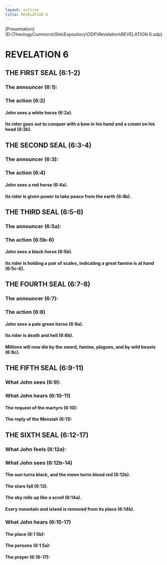 ```yaml
---
layout: outline
title: REVELATION 6
---
```

[Presentation](D:\TheologyCommons\Site\Expository\ODP\Revelation\REVELATION 6.odp)
# REVELATION 6
## THE FIRST SEAL (6:1-2) 
###  The announcer (6:1): 
###  The action (6:2) 
####  John sees a white horse (6:2a). 
####  Its rider goes out to conquer with a bow in his hand and a crown on his head (6:2b). 
## THE SECOND SEAL (6:3-4) 
###  The announcer (6:3): 
###  The action (6:4) 
####  John sees a red horse (6:4a). 
####  Its rider is given power to take peace from the earth (6:4b). 
## THE THIRD SEAL (6:5-6) 
###  The announcer (6:5a): 
###  The action (6:5b-6) 
####  John sees a black horse (6:5b). 
####  Its rider is holding a pair of scales, indicating a great famine is at hand (6:5c-6). 
## THE FOURTH SEAL (6:7-8) 
###  The announcer (6:7): 
###  The action (6:8) 
####  John sees a pale green horse (6:8a). 
####  Its rider is death and hell (6:8b). 
####  Millions will now die by the sword, famine, plagues, and by wild beasts (6:8c). 
## THE FIFTH SEAL (6:9-11) 
###  What John sees (6:9): 
###  What John hears (6:10-11) 
####  The request of the martyrs (6:10): 
####  The reply of the Messiah (6:11): 
## THE SIXTH SEAL (6:12-17) 
###  What John feels (6:12a): 
###  What John sees (6:12b-14) 
####  The sun turns black, and the moon turns blood red (6:12b). 
####  The stars fall (6:13). 
####  The sky rolls up like a scroll (6:14a). 
####  Every mountain and island is removed from its place (6:14b). 
###  What John hears (6:15-17) 
####  The place (6:1 5b): 
####  The persons (6:1 5a): 
####  The prayer (6:16-17): 
